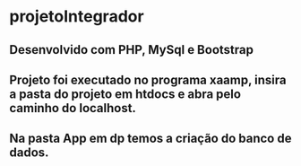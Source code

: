 # projetoIntegrador

## Desenvolvido com PHP, MySql e Bootstrap
## Projeto foi executado no programa xaamp, insira a pasta do projeto em htdocs e abra pelo caminho do localhost.
## Na pasta App em dp temos a criação do banco de dados.